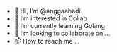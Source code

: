 - 👋 Hi, I’m @anggaabadi
- 👀 I’m interested in Collab
- 🌱 I’m currently learning Golang
- 💞️ I’m looking to collaborate on ...
- 📫 How to reach me ...

<!---
anggaabadi/anggaabadi is a ✨ special ✨ repository because its `README.md` (this file) appears on your GitHub profile.
You can click the Preview link to take a look at your changes.
--->
